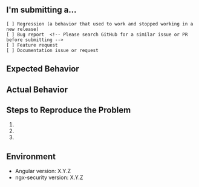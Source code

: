 ## I'm submitting a...
<!-- Check one of the following options with "x" -->
```
[ ] Regression (a behavior that used to work and stopped working in a new release)
[ ] Bug report  <!-- Please search GitHub for a similar issue or PR before submitting -->
[ ] Feature request
[ ] Documentation issue or request
```


## Expected Behavior
<!-- Describe what the desired behavior would be. -->


## Actual Behavior
<!-- Describe how the issue manifests. -->


## Steps to Reproduce the Problem
<!--
For bug reports please provide if possible a *MINIMAL DEMO* of the problem via
https://stackblitz.com or similar (you can use this template as a starting point: https://stackblitz.com/edit/angular-ngx-security-template).
-->
  1. 
  1. 
  1. 


## Environment
 * Angular version: X.Y.Z
 * ngx-security version: X.Y.Z
